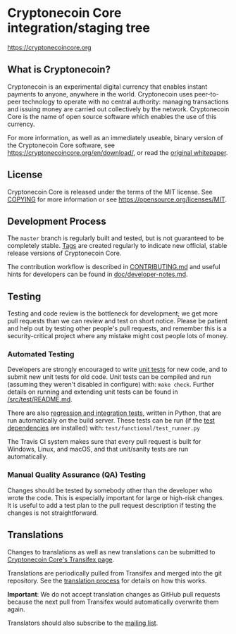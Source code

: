 Cryptonecoin Core integration/staging tree
=====================================

https://cryptonecoincore.org

What is Cryptonecoin?
----------------

Cryptonecoin is an experimental digital currency that enables instant payments to
anyone, anywhere in the world. Cryptonecoin uses peer-to-peer technology to operate
with no central authority: managing transactions and issuing money are carried
out collectively by the network. Cryptonecoin Core is the name of open source
software which enables the use of this currency.

For more information, as well as an immediately useable, binary version of
the Cryptonecoin Core software, see https://cryptonecoincore.org/en/download/, or read the
[original whitepaper](https://cryptonecoincore.org/cryptonecoin.pdf).

License
-------

Cryptonecoin Core is released under the terms of the MIT license. See [COPYING](COPYING) for more
information or see https://opensource.org/licenses/MIT.

Development Process
-------------------

The `master` branch is regularly built and tested, but is not guaranteed to be
completely stable. [Tags](https://github.com/cryptonecoin/cryptonecoin/tags) are created
regularly to indicate new official, stable release versions of Cryptonecoin Core.

The contribution workflow is described in [CONTRIBUTING.md](CONTRIBUTING.md)
and useful hints for developers can be found in [doc/developer-notes.md](doc/developer-notes.md).

Testing
-------

Testing and code review is the bottleneck for development; we get more pull
requests than we can review and test on short notice. Please be patient and help out by testing
other people's pull requests, and remember this is a security-critical project where any mistake might cost people
lots of money.

### Automated Testing

Developers are strongly encouraged to write [unit tests](src/test/README.md) for new code, and to
submit new unit tests for old code. Unit tests can be compiled and run
(assuming they weren't disabled in configure) with: `make check`. Further details on running
and extending unit tests can be found in [/src/test/README.md](/src/test/README.md).

There are also [regression and integration tests](/test), written
in Python, that are run automatically on the build server.
These tests can be run (if the [test dependencies](/test) are installed) with: `test/functional/test_runner.py`

The Travis CI system makes sure that every pull request is built for Windows, Linux, and macOS, and that unit/sanity tests are run automatically.

### Manual Quality Assurance (QA) Testing

Changes should be tested by somebody other than the developer who wrote the
code. This is especially important for large or high-risk changes. It is useful
to add a test plan to the pull request description if testing the changes is
not straightforward.

Translations
------------

Changes to translations as well as new translations can be submitted to
[Cryptonecoin Core's Transifex page](https://www.transifex.com/cryptonecoin/cryptonecoin/).

Translations are periodically pulled from Transifex and merged into the git repository. See the
[translation process](doc/translation_process.md) for details on how this works.

**Important**: We do not accept translation changes as GitHub pull requests because the next
pull from Transifex would automatically overwrite them again.

Translators should also subscribe to the [mailing list](https://groups.google.com/forum/#!forum/cryptonecoin-translators).
